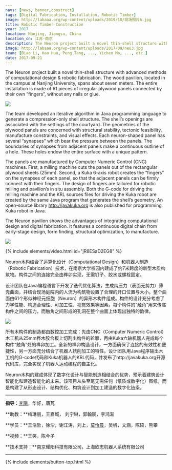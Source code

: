 ```yaml
---
navs: [news, banner,construct]
tags: [Digital Fabrication, Installation, Robotic Timber]
image: http://labaaa.org/wp-content/uploads/2019/10/现场照片6.jpg
title: Robotic Timber Construction
year: 2017
location: Nanjing, Jiangsu, China
location_cn: 江苏·南京
description: The Neuron project built a novel thin-shell structure with advanced methods of computational design & robotic fabrication.
image: http://labaaa.org/wp-content/uploads/2017/09/neu3.jpg
team: [Biao Li, Hao Hua, Peng Tang, ..., Yichen Mo, ..., etc.]
date: 2017-09-21
---
```


<!-- # ROBOTIC TIMBER CONSTRUCTION -->


The Neuron project built a novel thin-shell structure with advanced methods of computational design & robotic fabrication. The wood pavilion, located in the campus at Nanjing University, spans about seven meters. The entire installation is made of 61 pieces of irregular plywood panels connected by their own “fingers”, without any nails or glue.

![](http://labaaa.org/wp-content/uploads/2017/09/neu3.jpg)

The team developed an iterative algorithm in Java programming language to generate a compression-only shell structure. The shell’s openings are associated with the settings of the courtyard. The geometries of the plywood panels are concerned with structural stability, tectonic feasibility, manufacture constraints, and visual effects. Each neuron-shaped panel has several “synapses” which bear the pressure between the panels. The boundaries of synapses from adjacent panels make a continuous outline of a hole. These holes endow the entire surface with a unique pattern.

The panels are manufactured by Computer Numeric Control (CNC) machines. First, a milling machine cuts the panels out of the rectangular plywood sheets (25mm). Second, a Kuka 6-axis robot creates the “fingers” on the synapses of each panel, so that the adjacent panels can be firmly connect with their fingers. The design of fingers are tailored for robotic milling and pavilion’s in situ assembly. Both the G-code for driving the milling machine and the KRL sources files for driving the Kuka robot are created by the same Java program that generates the shell’s geometry. An open-source library http://javakuka.org is also published for programming Kuka robot in Java.

The Neuron pavilion shows the advantages of integrating computational design and digital fabrication. It features a continuous digital chain from early-stage design, form finding, structural optimization, to manufacture.

![](http://labaaa.org/wp-content/uploads/2017/09/neu2.jpg)

{% include elements/video.html id="jR8ESaD2EG8" %}

Neuron木构结合了运算化设计（Computational Design）和机器人制造（Robotic Fabrication）技术，在南京大学校园内建成了约7米跨度的新型木质构筑物。构件之间的连接完全由榫卯实现，无需钉子、胶水或螺栓固定。

设计团队在Java编程语言下开发了迭代优化算法，生成纯压力（表面无剪力）薄壳曲面，并结合现场庭院内的人流为构筑物设置了合理的开口位置与大小。整个曲面由61个形似神经元细胞（Neuron）的异形木构件组成。构件的设计充分考虑了力学性能、构造合理性、可加工性、视觉效果等因素。每个构件的“触角”用来传递构件之间的压力，而触角之间形成的孔洞在整个曲面上体现出独特的韵律。

![](http://labaaa.org/wp-content/uploads/2017/09/hua2.jpg)

所有木构件的制造都由数控加工完成：先由CNC（Computer Numeric Control）木工机从25mm桦木胶合板上切割出构件的轮廓，再由Kuka六轴机器人完成每个构件“触角”处的榫卯加工。全新的榫卯构造设计，一方面确保了连接的有效性和便捷性，另一方面充分结合了机器人铣削加工的特性。设计团队用Java程序输出木工机的G-code代码和Kuka机器人的KRL代码，并发布了http://javakuka.org开源代码库，完全实现了机器人运动编程的自主化。

Neuron木构的建成体现了数字化设计与智能制造相结合的优势，预示着建筑设计智能化和建造智能化的未来。该项目从头至尾无需任何（纸质或数字化）图纸，而是构建了从形态设计、结构优化、构筑设计到加工建造的数字化链条。

---

**指导：**[李飚](/people/libiao)，华好，唐芃

**助教：**梅琳丽，王嘉城， 刘宁琳，郭翰宸，李鸿渐

**学员：**王浩哲，徐沙，谢江涛，刘上，[莫怡晨](/people/moyichen)，吴帆，文涵，陈硕，熊攀

**视频：**王笑，陈今子

**技术支持：**南京耀阳科技有限公司，上海欣志机器人系统有限公司

---


{% include elements/button-top.html %}
